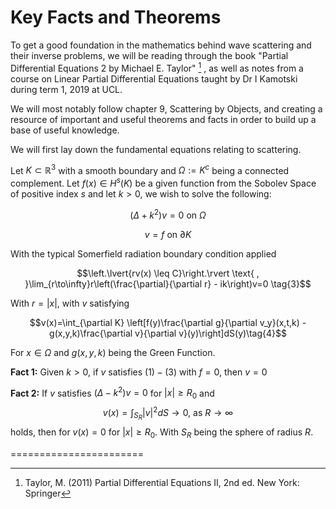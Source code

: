 Key Facts and Theorems
=======================

To get a good foundation in the mathematics behind wave scattering and their inverse problems, we will be reading through the book "Partial Differential Equations 2 by Michael E. Taylor" [^1] , as well as notes  from a course on Linear Partial Differential Equations taught by Dr I Kamotski during term 1, 2019 at UCL.

 We will most notably follow chapter 9, Scattering by Objects, and creating a resource of important and useful theorems and facts in order to build up a base of useful knowledge.

We will first lay down the fundamental equations relating to scattering.

Let $K \subset \mathbb{R}^3$ with a smooth boundary and $\Omega := K^c$ being a connected complement. Let $f(x) \in H^s(K)$ be a given function from the Sobolev Space of positive index $s$ and let $k>0$, we wish to solve the following:

$$(\Delta + k^2)v = 0 \text{ on }\Omega\tag{1}$$ 

$$v = f \text{ on }\partial K\tag{2}$$ 

With the typical Somerfield radiation boundary condition applied

$$\left.\lvert{rv(x) \leq C}\right.\rvert \text{ , }\lim_{r\to\infty}r\left(\frac{\partial}{\partial r} - ik\right)v=0 \tag{3}$$

With $r = |x|$, with $v$ satisfying 

$$v(x)=\int_{\partial K} \left[f(y)\frac{\partial g}{\partial v_y}(x,t,k) - g(x,y,k)\frac{\partial v}{\partial v}(y)\right]dS(y)\tag{4}$$

For $x \in \Omega$ and $g(x,y,k)$ being the Green Function.

**Fact 1:** Given $k>0$, if $v$ satisfies $(1)-(3)$ with $f=0$, then $v=0$

**Fact 2:** If $v$ satisfies $(\Delta - k^2)v=0$ for $|x|\geq  R_0$ and $$v(x)=\int_{S_R} |v|^2dS \to 0 \text{, as } R \to \infty$$ holds, then for $v(x)=0$ for $|x|\geq R_0$. With $S_R$ being the sphere of radius $R$.


=======================

  

[^1]: Taylor, M. (2011) Partial Differential Equations II, 2nd ed. New York: Springer